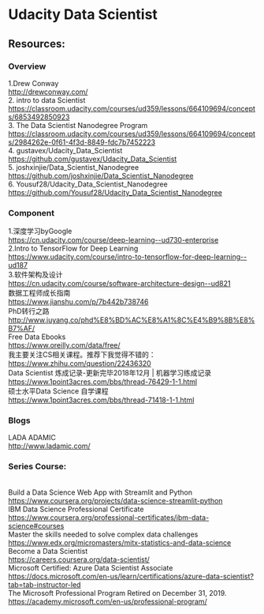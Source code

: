 # Udacity Data Scientist
## Resources:

### Overview
1.Drew Conway
<br>http://drewconway.com/
<br>2.  intro to data Scientist
<br>https://classroom.udacity.com/courses/ud359/lessons/664109694/concepts/6853492850923
<br>3. The Data Scientist Nanodegree Program
<br>https://classroom.udacity.com/courses/ud359/lessons/664109694/concepts/2984262e-0f61-4f3d-8849-fdc7b7452223
<br>4. gustavex/Udacity_Data_Scientist
<br>https://github.com/gustavex/Udacity_Data_Scientist
<br>5. joshxinjie/Data_Scientist_Nanodegree
<br>https://github.com/joshxinjie/Data_Scientist_Nanodegree
<br>6. Yousuf28/Udacity_Data_Scientist_Nanodegree
<br>https://github.com/Yousuf28/Udacity_Data_Scientist_Nanodegree

### Component
1.深度学习byGoogle
<br>https://cn.udacity.com/course/deep-learning--ud730-enterprise
<br>2.Intro to TensorFlow for Deep Learning
<br>https://www.udacity.com/course/intro-to-tensorflow-for-deep-learning--ud187
<br>3.软件架构及设计
<br>https://cn.udacity.com/course/software-architecture-design--ud821
<br>数据工程师成长指南
<br>https://www.jianshu.com/p/7b442b738746
<br>PhD转行之路
<br>http://www.juyang.co/phd%E8%BD%AC%E8%A1%8C%E4%B9%8B%E8%B7%AF/
<br>Free Data Ebooks
<br>https://www.oreilly.com/data/free/
<br>我主要关注CS相关课程。推荐下我觉得不错的：
<br>https://www.zhihu.com/question/22436320
<br>Data Scientist 炼成记录-更新完毕2018年12月 | 机器学习练成记录 
<br>https://www.1point3acres.com/bbs/thread-76429-1-1.html
<br>硕士水平Data Science 自学课程
<br>https://www.1point3acres.com/bbs/thread-71418-1-1.html

### Blogs
LADA ADAMIC
<br>http://www.ladamic.com/

### Series Course:
<br>Build a Data Science Web App with Streamlit and Python
<br>https://www.coursera.org/projects/data-science-streamlit-python
<br>IBM Data Science Professional Certificate
<br>https://www.coursera.org/professional-certificates/ibm-data-science#courses
<br>Master the skills needed to solve complex data challenges
<br>https://www.edx.org/micromasters/mitx-statistics-and-data-science
<br>Become a Data Scientist
<br>https://careers.coursera.org/data-scientist/
<br>Microsoft Certified: Azure Data Scientist Associate
<br>https://docs.microsoft.com/en-us/learn/certifications/azure-data-scientist?tab=tab-instructor-led
<br>The Microsoft Professional Program Retired on December 31, 2019.
<br>https://academy.microsoft.com/en-us/professional-program/
